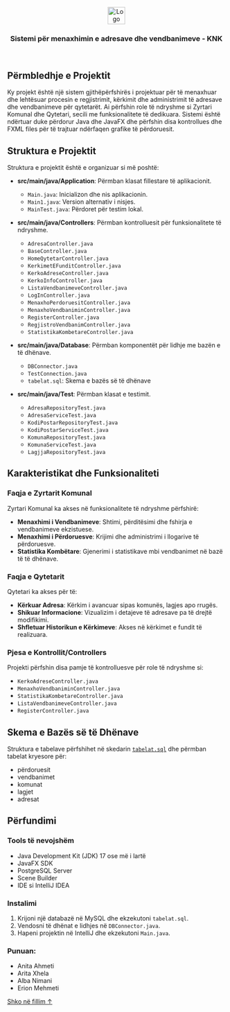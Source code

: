 
<p align="center">
  <a>
    <img src="@../Images/KosovoLogo.png" alt="Logo" height="40">
  </a>

<h3 align="center">Sistemi për menaxhimin e adresave dhe vendbanimeve - KNK</h3>
</p><br>

## Përmbledhje e Projektit

Ky projekt është një sistem gjithëpërfshirës i projektuar për të menaxhuar dhe lehtësuar procesin e regjistrimit, kërkimit dhe administrimit të adresave dhe vendbanimeve për qytetarët. Ai përfshin role të ndryshme si Zyrtari Komunal dhe Qytetari, secili me funksionalitete të dedikuara. Sistemi është ndërtuar duke përdorur Java dhe JavaFX dhe përfshin disa kontrollues dhe FXML files për të trajtuar ndërfaqen grafike të përdoruesit.

## Struktura e Projektit

Struktura e projektit është e organizuar si më poshtë:

- **src/main/java/Application**: Përmban klasat fillestare të aplikacionit.
  - `Main.java`: Inicializon dhe nis aplikacionin.
  - `Main1.java`: Version alternativ i nisjes.
  - `MainTest.java`: Përdoret për testim lokal.

- **src/main/java/Controllers**: Përmban kontrolluesit për funksionalitete të ndryshme.
  - `AdresaController.java`
  - `BaseController.java`
  - `HomeQytetarController.java`
  - `KerkimetEFunditController.java`
  - `KerkoAdreseController.java`
  - `KerkoInfoController.java`
  - `ListaVendbanimeveController.java`
  - `LogInController.java`
  - `MenaxhoPerdoruesitController.java`
  - `MenaxhoVendbaniminController.java`
  - `RegisterController.java`
  - `RegjistroVendbanimController.java`
  - `StatistikaKombetareController.java`

- **src/main/java/Database**: Përmban komponentët për lidhje me bazën e të dhënave.
  - `DBConnector.java`
  - `TestConnection.java`
  - `tabelat.sql`: Skema e bazës së të dhënave

- **src/main/java/Test**: Përmban klasat e testimit.
  - `AdresaRepositoryTest.java`
  - `AdresaServiceTest.java`
  - `KodiPostarRepositoryTest.java`
  - `KodiPostarServiceTest.java`
  - `KomunaRepositoryTest.java`
  - `KomunaServiceTest.java`
  - `LagjjaRepositoryTest.java`

## Karakteristikat dhe Funksionaliteti

### Faqja e Zyrtarit Komunal

Zyrtari Komunal ka akses në funksionalitete të ndryshme përfshirë:

- **Menaxhimi i Vendbanimeve**: Shtimi, përditësimi dhe fshirja e vendbanimeve ekzistuese.
- **Menaxhimi i Përdoruesve**: Krijimi dhe administrimi i llogarive të përdoruesve.
- **Statistika Kombëtare**: Gjenerimi i statistikave mbi vendbanimet në bazë të të dhënave.

### Faqja e Qytetarit

Qytetari ka akses për të:

- **Kërkuar Adresa**: Kërkim i avancuar sipas komunës, lagjes apo rrugës.
- **Shikuar Informacione**: Vizualizim i detajeve të adresave pa të drejtë modifikimi.
- **Shfletuar Historikun e Kërkimeve**: Akses në kërkimet e fundit të realizuara.

### Pjesa e Kontrollit/Controllers

Projekti përfshin disa pamje të kontrolluesve për role të ndryshme si:

- `KerkoAdreseController.java`
- `MenaxhoVendbaniminController.java`
- `StatistikaKombetareController.java`
- `ListaVendbanimeveController.java`
- `RegisterController.java`

## Skema e Bazës së të Dhënave

Struktura e tabelave përfshihet në skedarin [`tabelat.sql`](src/main/java/Database/tabelat.sql) dhe përmban tabelat kryesore për:
- përdoruesit
- vendbanimet
- komunat
- lagjet
- adresat

## Përfundimi

### Tools të nevojshëm

- Java Development Kit (JDK) 17 ose më i lartë
- JavaFX SDK
- PostgreSQL Server
- Scene Builder
- IDE si IntelliJ IDEA

### Instalimi

1. Krijoni një databazë në MySQL dhe ekzekutoni `tabelat.sql`.
2. Vendosni të dhënat e lidhjes në `DBConnector.java`.
3. Hapeni projektin në IntelliJ dhe ekzekutoni `Main.java`.

### Punuan:

- Anita Ahmeti
- Arita Xhela
- Alba Nimani
- Erion Mehmeti

<a href="#top">Shko në fillim ↑</a>
